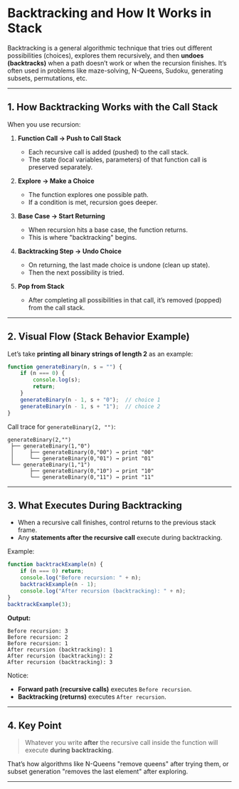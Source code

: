 # Backtracking and How It Works in Stack

Backtracking is a general algorithmic technique that tries out different possibilities (choices), explores them recursively, and then **undoes (backtracks)** when a path doesn’t work or when the recursion finishes. It’s often used in problems like maze-solving, N-Queens, Sudoku, generating subsets, permutations, etc.

---

## 1. How Backtracking Works with the Call Stack

When you use recursion:

1. **Function Call → Push to Call Stack**

   * Each recursive call is added (pushed) to the call stack.
   * The state (local variables, parameters) of that function call is preserved separately.

2. **Explore → Make a Choice**

   * The function explores one possible path.
   * If a condition is met, recursion goes deeper.

3. **Base Case → Start Returning**

   * When recursion hits a base case, the function returns.
   * This is where "backtracking" begins.

4. **Backtracking Step → Undo Choice**

   * On returning, the last made choice is undone (clean up state).
   * Then the next possibility is tried.

5. **Pop from Stack**

   * After completing all possibilities in that call, it’s removed (popped) from the call stack.

---

## 2. Visual Flow (Stack Behavior Example)

Let’s take **printing all binary strings of length 2** as an example:

```js
function generateBinary(n, s = "") {
    if (n === 0) {
        console.log(s);
        return;
    }
    generateBinary(n - 1, s + "0");  // choice 1
    generateBinary(n - 1, s + "1");  // choice 2
}
```

Call trace for `generateBinary(2, "")`:

```
generateBinary(2,"")
 ├── generateBinary(1,"0")
 │     ├── generateBinary(0,"00") → print "00"
 │     └── generateBinary(0,"01") → print "01"
 └── generateBinary(1,"1")
       ├── generateBinary(0,"10") → print "10"
       └── generateBinary(0,"11") → print "11"
```

---

## 3. What Executes During **Backtracking**

* When a recursive call finishes, control returns to the previous stack frame.
* Any **statements after the recursive call** execute during backtracking.

Example:

```js
function backtrackExample(n) {
    if (n === 0) return;
    console.log("Before recursion: " + n);
    backtrackExample(n - 1);
    console.log("After recursion (backtracking): " + n);
}
backtrackExample(3);
```

**Output:**

```
Before recursion: 3
Before recursion: 2
Before recursion: 1
After recursion (backtracking): 1
After recursion (backtracking): 2
After recursion (backtracking): 3
```

Notice:

* **Forward path (recursive calls)** executes `Before recursion`.
* **Backtracking (returns)** executes `After recursion`.

---

## 4. Key Point

> Whatever you write **after** the recursive call inside the function will execute **during backtracking**.

That’s how algorithms like N-Queens "remove queens" after trying them, or subset generation "removes the last element" after exploring.

---